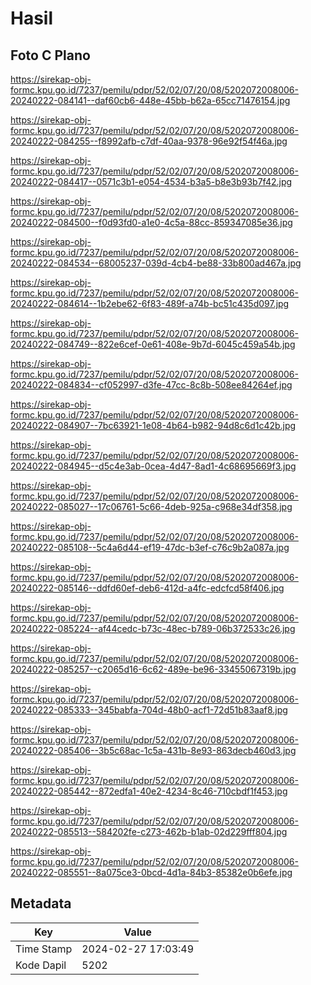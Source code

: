 # Hasil

## Foto C Plano

https://sirekap-obj-formc.kpu.go.id/7237/pemilu/pdpr/52/02/07/20/08/5202072008006-20240222-084141--daf60cb6-448e-45bb-b62a-65cc71476154.jpg

https://sirekap-obj-formc.kpu.go.id/7237/pemilu/pdpr/52/02/07/20/08/5202072008006-20240222-084255--f8992afb-c7df-40aa-9378-96e92f54f46a.jpg

https://sirekap-obj-formc.kpu.go.id/7237/pemilu/pdpr/52/02/07/20/08/5202072008006-20240222-084417--0571c3b1-e054-4534-b3a5-b8e3b93b7f42.jpg

https://sirekap-obj-formc.kpu.go.id/7237/pemilu/pdpr/52/02/07/20/08/5202072008006-20240222-084500--f0d93fd0-a1e0-4c5a-88cc-859347085e36.jpg

https://sirekap-obj-formc.kpu.go.id/7237/pemilu/pdpr/52/02/07/20/08/5202072008006-20240222-084534--68005237-039d-4cb4-be88-33b800ad467a.jpg

https://sirekap-obj-formc.kpu.go.id/7237/pemilu/pdpr/52/02/07/20/08/5202072008006-20240222-084614--1b2ebe62-6f83-489f-a74b-bc51c435d097.jpg

https://sirekap-obj-formc.kpu.go.id/7237/pemilu/pdpr/52/02/07/20/08/5202072008006-20240222-084749--822e6cef-0e61-408e-9b7d-6045c459a54b.jpg

https://sirekap-obj-formc.kpu.go.id/7237/pemilu/pdpr/52/02/07/20/08/5202072008006-20240222-084834--cf052997-d3fe-47cc-8c8b-508ee84264ef.jpg

https://sirekap-obj-formc.kpu.go.id/7237/pemilu/pdpr/52/02/07/20/08/5202072008006-20240222-084907--7bc63921-1e08-4b64-b982-94d8c6d1c42b.jpg

https://sirekap-obj-formc.kpu.go.id/7237/pemilu/pdpr/52/02/07/20/08/5202072008006-20240222-084945--d5c4e3ab-0cea-4d47-8ad1-4c68695669f3.jpg

https://sirekap-obj-formc.kpu.go.id/7237/pemilu/pdpr/52/02/07/20/08/5202072008006-20240222-085027--17c06761-5c66-4deb-925a-c968e34df358.jpg

https://sirekap-obj-formc.kpu.go.id/7237/pemilu/pdpr/52/02/07/20/08/5202072008006-20240222-085108--5c4a6d44-ef19-47dc-b3ef-c76c9b2a087a.jpg

https://sirekap-obj-formc.kpu.go.id/7237/pemilu/pdpr/52/02/07/20/08/5202072008006-20240222-085146--ddfd60ef-deb6-412d-a4fc-edcfcd58f406.jpg

https://sirekap-obj-formc.kpu.go.id/7237/pemilu/pdpr/52/02/07/20/08/5202072008006-20240222-085224--af44cedc-b73c-48ec-b789-06b372533c26.jpg

https://sirekap-obj-formc.kpu.go.id/7237/pemilu/pdpr/52/02/07/20/08/5202072008006-20240222-085257--c2065d16-6c62-489e-be96-33455067319b.jpg

https://sirekap-obj-formc.kpu.go.id/7237/pemilu/pdpr/52/02/07/20/08/5202072008006-20240222-085333--345babfa-704d-48b0-acf1-72d51b83aaf8.jpg

https://sirekap-obj-formc.kpu.go.id/7237/pemilu/pdpr/52/02/07/20/08/5202072008006-20240222-085406--3b5c68ac-1c5a-431b-8e93-863decb460d3.jpg

https://sirekap-obj-formc.kpu.go.id/7237/pemilu/pdpr/52/02/07/20/08/5202072008006-20240222-085442--872edfa1-40e2-4234-8c46-710cbdf1f453.jpg

https://sirekap-obj-formc.kpu.go.id/7237/pemilu/pdpr/52/02/07/20/08/5202072008006-20240222-085513--584202fe-c273-462b-b1ab-02d229fff804.jpg

https://sirekap-obj-formc.kpu.go.id/7237/pemilu/pdpr/52/02/07/20/08/5202072008006-20240222-085551--8a075ce3-0bcd-4d1a-84b3-85382e0b6efe.jpg


## Metadata

| Key        | Value               |
| ---------- | ------------------- |
| Time Stamp | 2024-02-27 17:03:49 |
| Kode Dapil | 5202                |



